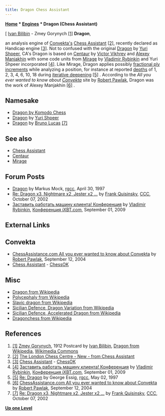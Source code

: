 ```yaml
---
title: Dragon Chess Assistant
---
```

**[Home](Home "Home") * [Engines](Engines "Engines") * Dragon (Chess Assistant)**

\[ [Ivan Bilibin](index.php?title=Category:Ivan_Bilibin&action=edit&redlink=1 "Category:Ivan Bilibin (page does not exist)") - Zmey Gorynych <a id="cite-note-1" href="#cite-ref-1">[1]</a>
**Dragon**,

an analysis engine of [Convekta's](ChessOK "ChessOK") [Chess Assistant](Chess_Assistant "Chess Assistant") <a id="cite-note-2" href="#cite-ref-2">[2]</a>, recently declared as Handicap engine <a id="cite-note-3" href="#cite-ref-3">[3]</a>. Not to confused with the original [Dragon](Dragon_RU "Dragon RU") by [Yuri Shpeer](Yuri_Shpeer "Yuri Shpeer"), CA's Dragon is based on [Centaur](Centaur "Centaur") by [Victor Vikhrev](Victor_Vikhrev "Victor Vikhrev") and [Alexey Manjakhin](Alexey_Manjakhin "Alexey Manjakhin") with some code units from [Mirage](Mirage "Mirage") by [Vladimir Rybinkin](Vladimir_Rybinkin "Vladimir Rybinkin") and Yuri Shpeer incorporated <a id="cite-note-4" href="#cite-ref-4">[4]</a>.
Like Mirage, Dragon applies possibly [fractional ply increments](Depth#FractionalPlies "Depth") while analyzing a position, for instance at reported [depths](Depth "Depth") of 1, 2, 3, 4, 6, 10, 18 during [iterative deepening](Iterative_Deepening "Iterative Deepening") <a id="cite-note-5" href="#cite-ref-5">[5]</a> . According to the *All you ever wanted to know about [Convekta](ChessOK "ChessOK")* site by [Robert Pawlak](Robert_Pawlak "Robert Pawlak"), Dragon was the work of Alexey Manjakhin <a id="cite-note-6" href="#cite-ref-6">[6]</a> .

## Namesake

- [Dragon by Komodo Chess](Dragon_by_Komodo_Chess "Dragon by Komodo Chess")
- [Dragon](Dragon_RU "Dragon RU") by [Yuri Shpeer](Yuri_Shpeer "Yuri Shpeer")
- [Dragon](Dragon_FR "Dragon FR") by [Bruno Lucas](Bruno_Lucas "Bruno Lucas") <a id="cite-note-7" href="#cite-ref-7">[7]</a>

## See also

- [Chess Assistant](Chess_Assistant "Chess Assistant")
- [Centaur](Centaur "Centaur")
- [Mirage](Mirage "Mirage")

## Forum Posts

- [Dragon](https://groups.google.com/d/msg/rec.games.chess.computer/QAm3b3ZTYhI/MWdV4EofXxEJ) by Markus Mock, [rgcc](Computer_Chess_Forums "Computer Chess Forums"), April 30, 1997
- [Re: Dragon x3, Nightmare x2, Jester x2 ...](https://www.stmintz.com/ccc/index.php?id=256952) by [Frank Quisinsky](Frank_Quisinsky "Frank Quisinsky"), [CCC](CCC "CCC"), October 07, 2002
- [Заставить работать машину клиента! Конференция](http://forum.ixbt.com/topic.cgi?id=26:39751-20#308) by [Vladimir Rybinkin](Vladimir_Rybinkin "Vladimir Rybinkin"), [Конференция iXBT.com](http://forum.ixbt.com/), September 01, 2009

## External Links

## Convekta

- [ChessAssistance.com All you ever wanted to know about Convekta](http://chessok.com/files/bobpawlak/Articles/045_Convekta_Trip.html) by [Robert Pawlak](Robert_Pawlak "Robert Pawlak"), September 12, 2004
- [Chess Assistant](http://chessok.com/?page_id=19894) - [ChessOK](ChessOK "ChessOK")

## Misc

- [Dragon from Wikipedia](https://en.wikipedia.org/wiki/Dragon)
- [Polycephaly from Wikipedia](https://en.wikipedia.org/wiki/Polycephaly)
- [Slavic dragon from Wikipedia](https://en.wikipedia.org/wiki/Slavic_dragon)
- [Sicilian Defence, Dragon Variation from Wikipedia](https://en.wikipedia.org/wiki/Sicilian_Defence,_Dragon_Variation)
- [Sicilian Defence, Accelerated Dragon from Wikipedia](https://en.wikipedia.org/wiki/Sicilian_Defence,_Accelerated_Dragon)
- [Dragonchess from Wikipedia](https://en.wikipedia.org/wiki/Dragonchess)

## References

1. <a id="cite-ref-1" href="#cite-note-1">[1]</a> [Zmey Gorynych](https://en.wikipedia.org/wiki/Slavic_dragon), 1912 Postcard by [Ivan Bilibin](index.php?title=Category:Ivan_Bilibin&action=edit&redlink=1 "Category:Ivan Bilibin (page does not exist)"), [Dragon from Wikipedia](https://en.wikipedia.org/wiki/Dragon), [Wikimedia Commons](https://en.wikipedia.org/wiki/Wikimedia_Commons)
1. <a id="cite-ref-2" href="#cite-note-2">[2]</a> [The London Chess Centre - New - from Chess Assistant](http://www.chess.co.uk/chessassistant.html)
1. <a id="cite-ref-3" href="#cite-note-3">[3]</a> [Chess Assistant](http://chessok.com/?page_id=19894) - [ChessOK](ChessOK "ChessOK")
1. <a id="cite-ref-4" href="#cite-note-4">[4]</a> [Заставить работать машину клиента! Конференция](http://forum.ixbt.com/topic.cgi?id=26:39751-20#308) by [Vladimir Rybinkin](Vladimir_Rybinkin "Vladimir Rybinkin"), [Конференция iXBT.com](http://forum.ixbt.com/), September 01, 2009
1. <a id="cite-ref-5" href="#cite-note-5">[5]</a> [Re: Dragon](http://groups.google.com/group/rec.games.chess.computer/msg/0971a5273a11422f) by George Essig, [rgcc](Computer_Chess_Forums "Computer Chess Forums"), May 02, 1997
1. <a id="cite-ref-6" href="#cite-note-6">[6]</a> [ChessAssistance.com All you ever wanted to know about Convekta](http://chessok.com/files/bobpawlak/Articles/045_Convekta_Trip.html) by [Robert Pawlak](Robert_Pawlak "Robert Pawlak"), September 12, 2004
1. <a id="cite-ref-7" href="#cite-note-7">[7]</a> [Re: Dragon x3, Nightmare x2, Jester x2 ...](https://www.stmintz.com/ccc/index.php?id=256952) by [Frank Quisinsky](Frank_Quisinsky "Frank Quisinsky"), [CCC](CCC "CCC"), October 07, 2002

**[Up one Level](Engines "Engines")**

